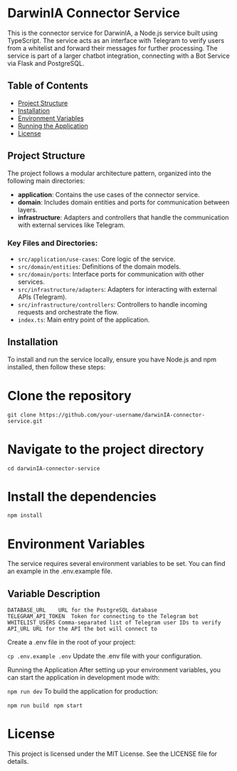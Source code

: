 # DarwinIA Connector Service

This is the connector service for DarwinIA, a Node.js service built using TypeScript. The service acts as an interface with Telegram to verify users from a whitelist and forward their messages for further processing. The service is part of a larger chatbot integration, connecting with a Bot Service via Flask and PostgreSQL.

## Table of Contents

- [Project Structure](#project-structure)
- [Installation](#installation)
- [Environment Variables](#environment-variables)
- [Running the Application](#running-the-application)
- [License](#license)

## Project Structure

The project follows a modular architecture pattern, organized into the following main directories:

- **application**: Contains the use cases of the connector service.
- **domain**: Includes domain entities and ports for communication between layers.
- **infrastructure**: Adapters and controllers that handle the communication with external services like Telegram.

### Key Files and Directories:

- `src/application/use-cases`: Core logic of the service.
- `src/domain/entities`: Definitions of the domain models.
- `src/domain/ports`: Interface ports for communication with other services.
- `src/infrastructure/adapters`: Adapters for interacting with external APIs (Telegram).
- `src/infrastructure/controllers`: Controllers to handle incoming requests and orchestrate the flow.
- `index.ts`: Main entry point of the application.

## Installation

To install and run the service locally, ensure you have Node.js and npm installed, then follow these steps:


# Clone the repository
```git clone https://github.com/your-username/darwinIA-connector-service.git```

# Navigate to the project directory
`cd darwinIA-connector-service`

# Install the dependencies
` npm install `

# Environment Variables
The service requires several environment variables to be set. You can find an example in the .env.example file.

## Variable	Description
```
DATABASE_URL	URL for the PostgreSQL database
TELEGRAM_API_TOKEN	Token for connecting to the Telegram bot
WHITELIST_USERS	Comma-separated list of Telegram user IDs to verify
API_URL	URL for the API the bot will connect to
 ``` 
Create a .env file in the root of your project:

`cp .env.example .env`
Update the .env file with your configuration.

Running the Application
After setting up your environment variables, you can start the application in development mode with:


`npm run dev`
To build the application for production:


`npm run build `
`npm start `


# License
This project is licensed under the MIT License. See the LICENSE file for details.
